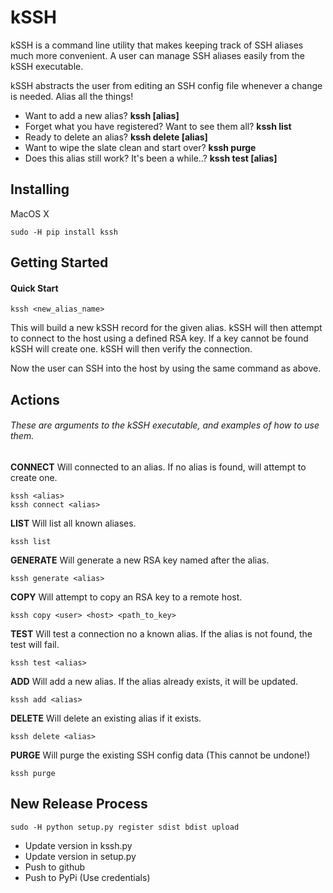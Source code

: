# kSSH

kSSH is a command line utility that makes keeping track of SSH aliases much more convenient. A user can manage SSH aliases easily from the kSSH executable.

kSSH abstracts the user from editing an SSH config file whenever a change is needed. Alias all the things!

 - Want to add a new alias? **kssh [alias]**
 - Forget what you have registered? Want to see them all? **kssh list**
 - Ready to delete an alias? **kssh delete [alias]**
 - Want to wipe the slate clean and start over? **kssh purge**
 - Does this alias still work? It's been a while..? **kssh test [alias]**

## Installing

MacOS X

    sudo -H pip install kssh

## Getting Started

#### Quick Start

    kssh <new_alias_name>

This will build a new kSSH record for the given alias. kSSH will then attempt to connect to the host using a defined RSA key. If a key cannot be found kSSH will create one. kSSH will then verify the connection.

Now the user can SSH into the host by using the same command as above.

## Actions

###### These are arguments to the kSSH executable, and examples of how to use them.

**CONNECT** Will connected to an alias. If no alias is found, will attempt to create one.

    kssh <alias>
    kssh connect <alias>

**LIST** Will list all known aliases.

    kssh list

**GENERATE** Will generate a new RSA key named after the alias.

    kssh generate <alias>

**COPY** Will attempt to copy an RSA key to a remote host.

    kssh copy <user> <host> <path_to_key>

**TEST** Will test a connection no a known alias. If the alias is not found, the test will fail.

    kssh test <alias>

**ADD** Will add a new alias. If the alias already exists, it will be updated.

    kssh add <alias>

**DELETE** Will delete an existing alias if it exists.

    kssh delete <alias>

**PURGE** Will purge the existing SSH config data (This cannot be undone!)

    kssh purge

## New Release Process
    
    sudo -H python setup.py register sdist bdist upload
    
 - Update version in kssh.py
 - Update version in setup.py
 - Push to github
 - Push to PyPi (Use credentials)

